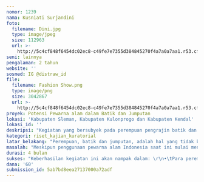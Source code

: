 ```yaml
---
nomor: 1239
nama: Kusniati Surjandini
foto:
  filename: Dini.jpg
  type: image/jpeg
  size: 112963
  url: >-
    http://5c4cf848f6454dc02ec8-c49fe7e7355d384845270f4a7a0a7aa1.r53.cf2.rackcdn.com/67777487-4fa9-431c-81fe-98a68e1859b4/Dini.jpg
seni: lainnya
pengalaman: 2 tahun
website: ''
sosmed: IG @distraw_id
file:
  filename: Fashion Show.png
  type: image/png
  size: 3042867
  url: >-
    http://5c4cf848f6454dc02ec8-c49fe7e7355d384845270f4a7a0a7aa1.r53.cf2.rackcdn.com/ca56f972-d874-41a1-8103-2bcb77984b88/Fashion%20Show.png
proyek: Potensi Pewarna alam dalam Batik dan Jumputan
lokasi: 'Kabupaten Sleman, Kabupaten Kulonprogo dan Kabupaten Kendal'
lokasi_id: ''
deskripsi: "Kegiatan yang bersubyek pada perempuan pengrajin batik dan jumputan yang menggunakan pewarna alam dilakukan agar mereka dapat: \r\n•\tMengakses pengetahuan tentang pewarna alam\r\n•\tMampu membuat dan melakukan proses pewarnaan\r\n•\tMendorong proses kreativitas dalam berkarya dalam batik dan jumputan\r\nTiga hal utama diatas dapat dicapai dengan:\r\n•\tMengumpulkan data tentang cara pembuatan dan penggunaan pewarna alam dari berbagai sumber literasi dan yang dilakukan oleh para pengrajin batik dan jumputan.\r\n•\tMelakukan uji coba laboratorium di Balai Besar Kerajinan dan Batik Jogjakarta berkaitan dengan tingkat kelunturan warna, uji gesekan dan uji panas dari kain batik dan jumputan pewarna alam hasil karya perempuan pengrajin.\r\n•\tMenyepakati dan menetapkan tata cara yang tepat tentang cara membuat pewarna alam dan proses pewarnaan yang murah, mudah dan teruji. \r\n•\tLolos uji standar kualitas laboratorium Balai Besar Kerajinan dan Batik Jogjakarta\r\nSemua kegiatan diatas akan didokumentasikan dan dituangkan dalam laporan pertanggungawaban berbentuk buku agar dapat diakses secara luas dan buku kecil sebagai bahan ajar dalam workshop pewarna alam.\r\nWorkshop dilakukan untuk mengenalkan kembali proses pembuatan dan penggunaan pewarna alam dan akan dilakukan untuk para perempuan pengrajin batik dan jumputan pewarna alam di Kabupaten Sleman, Kabupaten Kulonprogo dan Kabupaten Kendal. Disamping ituworkshop juga digunakan sebagai sarana unjuk kreasi.\r\n"
kategori: riset_kajian_kuratorial
latar_belakang: "Perempuan, batik dan jumputan, adalah hal yang tidak bisa dipisahkan. \r\nDari tangan-tangan terampil para perempuan, lahirlah karya-karya yang luar biasa yang mampu menjaga keharuman Indonesia di mata Dunia.\r\nNamun hal itu belum dirasakan dengan semestinya oleh para perempuan pengrajin batik dan jumputan yang menggunakan pewarna alam, mereka seakan menjadi tamu di negeri sendiri. \r\nBetapa mereka harus berjuang dengan luar biasa ditengah gempuran pewarna sintesis yang berjargon murah dan cepat, ketidakberdayaan dalam pertarungan kualitas dan produk yang dihasilkan tidak menampilkan kreativitas dan greget.\r\nHal ini  terjadi karena minimnya akses tentang pengetahuan dan pemahaman tentang pewarna alam Indonesia, pengembangan kreavitas dalam berkarya.\r\nSekarang saatnya untuk memberikan akses penuh, menjulangkan kembali semangat berkreativitas dalam berkarya dengan batik dan jumputan yang menggunakan pewarna alam.\r\n"
masalah: "Meskipun penggunaan pewarna alam Indonesia saat ini mulai menggeliat dan tumbuh, namun ada beberapa masalah yang sangat layak dicermati:\r\n•\tMinimnya akses pengetahuan dan pemahaman perempuan pengrajin batik dan jumputan pewarna alam, tentang pembuatan dan penggunaan pewarna alam Indonesia\r\n•\tKesenjangan pengetahuan dan pemahaman antar perempuan pengrajin batik dan jumputan pewarna alam\r\n•\tKetiadaan standar baku warna dan standar baku kualitas\r\n"
durasi: 4 bulan
sukses: "Keberhasilan kegiatan ini akan nampak dalam: \r\n•\tPara perempuan pengrajin batik dan jumputan mengenal kembali, memahami dengan baik tentang cara pembuatan dan penggunaan pewarna alam . Dan menggunakannya dalam berkarya\r\n•\tMeningkatnya kualitas daya tahan warna, daya tahan gesek dan daya tahan terhadap panas karya batik dan jumputan yang dibuktikan dengan lolos dari uji laboratorium Balai Besar Kerajinan dan Batik Jogjakarta.\r\n•\tBuku tentang Pewarna alam yang tersebar luas di kalangan pengrajin, penggiat dan pecintanya \r\n"
dana: '60'
submission_id: 5ab7bd8eea27137000a72adf
---
```

